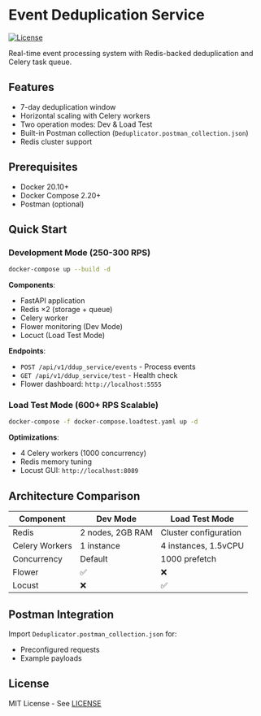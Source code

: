 # Event Deduplication Service

[![License](https://img.shields.io/badge/License-MIT-blue.svg)](LICENSE)

Real-time event processing system with Redis-backed deduplication and Celery task queue.

## Features
- 7-day deduplication window
- Horizontal scaling with Celery workers
- Two operation modes: Dev & Load Test
- Built-in Postman collection (`Deduplicator.postman_collection.json`)
- Redis cluster support

## Prerequisites
- Docker 20.10+
- Docker Compose 2.20+
- Postman (optional)

## Quick Start

### Development Mode (250-300 RPS)
```bash
docker-compose up --build -d
```

**Components**:
- FastAPI application
- Redis ×2 (storage + queue)
- Celery worker
- Flower monitoring (Dev Mode)
- Locuct (Load Test Mode)

**Endpoints**:
- `POST /api/v1/ddup_service/events` - Process events
- `GET /api/v1/ddup_service/test` - Health check
- Flower dashboard: `http://localhost:5555`

### Load Test Mode (600+ RPS Scalable)
```bash
docker-compose -f docker-compose.loadtest.yaml up -d
```
**Optimizations**:
- 4 Celery workers (1000 concurrency)
- Redis memory tuning
- Locust GUI: `http://localhost:8089`

## Architecture Comparison
| Component      | Dev Mode               | Load Test Mode         |
|----------------|------------------------|------------------------|
| Redis          | 2 nodes, 2GB RAM       | Cluster configuration  |
| Celery Workers | 1 instance             | 4 instances, 1.5vCPU   |
| Concurrency    | Default                | 1000 prefetch          |
| Flower         | ✅                     | ❌                    |
| Locust         | ❌                     | ✅                    |

## Postman Integration
Import `Deduplicator.postman_collection.json` for:
- Preconfigured requests
- Example payloads

## License
MIT License - See [LICENSE](LICENSE)